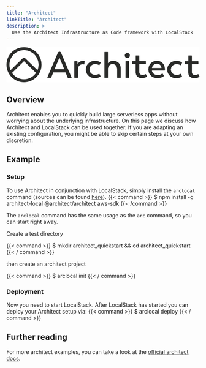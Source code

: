 ```yaml
---
title: "Architect"
linkTitle: "Architect"
description: >
  Use the Architect Infrastructure as Code framework with LocalStack
---
```


<img src="architect_logo.png" width="600px" alt="architect logo">

## Overview

Architect enables you to quickly build large serverless apps without worrying about the underlying infrastructure.
On this page we discuss how Architect and LocalStack can be used together.
If you are adapting an existing configuration, you might be able to skip certain steps at your own discretion.

## Example

### Setup
To use Architect in conjunction with LocalStack, simply install the `arclocal` command (sources can be found [here](https://github.com/localstack/architect-local)).
{{< command >}}
$ npm install -g architect-local @architect/architect aws-sdk
{{< /command >}}

The `arclocal` command has the same usage as the `arc` command, so you can start right away.

Create a test directory

{{< command >}}
$ mkdir architect_quickstart && cd architect_quickstart
{{< / command >}}

then create an architect project

{{< command >}}
$ arclocal init
{{< / command >}}

### Deployment

Now you need to start LocalStack. After LocalStack has started you can deploy your Architect setup via:
{{< command >}}
$ arclocal deploy
{{< / command >}}

## Further reading

For more architect examples, you can take a look at the [official architect docs](https://arc.codes).
